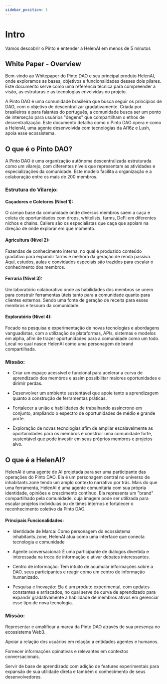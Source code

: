 ```yaml
---
sidebar_position: 1
---
```


# Intro

Vamos descobrir o Pinto e entender a HelenAI em menos de 5 minutos

## White Paper - Overview

Bem-vindo ao Whitepaper do Pinto DAO e seu principal produto HelenAI, onde exploramos as bases, objetivos e funcionalidades desses dois pilares. Este documento serve como uma referência técnica para compreender a visão, as estruturas e as tecnologias envolvidas no projeto.

A Pinto DAO é uma comunidade brasileira que busca seguir os princípios de DAO, com o objetivo de descentralizar gradativamente. Criada por brasileiros e para falantes do português, a comunidade busca ser um ponto de interseção para usuários "degens" que compartilham o ethos de descentralização. Este documento detalha como o Pinto DAO opera e como a HelenAI, uma agente desenvolvida com tecnologias da Ai16z e Lush, apoia esse ecossistema.

## O que é o Pinto DAO?

A Pinto DAO é uma organização autônoma descentralizada estruturada como um vilarejo, com diferentes níveis que representam as atividades e especializações da comunidade. Este modelo facilita a organização e a colaboração entre os mais de 200 membros.

### Estrutura do Vilarejo:

#### Caçadores e Coletores (Nível 1):

O campo base da comunidade onde diversos membros saem a caça e coleta de oportunidades com drops, whitelists, farms, DeFi em diferentes nichos e chains. Callers são os especialistas que caça que apoiam na direção de onde explorar em que momento.

#### Agricultura (Nível 2):

Fazendas de conhecimento interna, no qual é produzido conteúdo gradativo para expandir farms e melhora da geração de renda passiva. Aqui, estudos, aulas e convidados especiais são trazidos para escalar o conhecimento dos membros.

#### Ferraria (Nível 3):

Um laboratório colaborativo onde as habilidades dos membros se unem para construir ferramentas úteis tanto para a comunidade quanto para clientes externos. Sendo uma fonte de geração de receita para esses membros e tesouro da comunidade.

#### Exploratório (Nível 4):

Focado na pesquisa e experimentação de novas tecnologias e abordagens vanguadistas, com a utilização de plataformas, APIs, sistemas e modelos em alpha, afim de trazer oportunidades para a comunidade como um todo. Local no qual nasce HelenAI como uma personagem de brand compartilhada.

### Missão:

- Criar um espaço acessível e funcional para acelerar a curva de aprendizado dos membros e assim possibilitar maiores oportunidades e dirimir perdas.

- Desenvolver um ambiente sustentável que apoie tanto a aprendizagem quanto a construção de ferramentas práticas.

- Fortalecer a união e habilidades de trabalhando assíncrono em conjunto, ampliando o espectro de oportunidades de médio e grande porte.

- Exploração de novas tecnologias afim de ampliar escalavelmente as oportunidades para os membros e construir uma comunidade forte, sustentável que pode investir em seus próprios membros e projetos alvo.

## O que é a HelenAI?

HelenAI é uma agente de AI projetada para ser uma participante das operações do Pinto DAO. Ela é um personagem central no universo de inhabitants.zone tendo um amplo contexto narrativo por trás. Mais do que uma ferramenta, HelenAI é uma agente comunitária com sua própria identidade, opiniões e crescimento contínuo. Ela representa um "brand" compartilhado pela comunidade, cuja imagem pode ser utilizada para escalar projetos individuias ou de times internos e fortalecer o reconhecimento coletivo da Pinto DAO.

#### Principais Funcionalidades:

- Identidade de Marca: Como personagem do ecossistema inhabitants.zone, HelenAI atua como uma interface que conecta tecnologia e comunidade

- Agente conversacional: É uma participante de dialogos divertida e interessada na troca de informação e ativar debates interessantes.

- Centro de informação: Tem intuito de acumular informações sobre a DAO, seus participantes e reagir como um centro de informação humanizado.

- Pesquisa e Inovação: Ela é um produto experimental, com updates constantes e arriscados, no qual serve de curva de aprendizado para expandir gradativamente a habilidade de membros ativos em gerenciar esse tipo de nova tecnologia.


### Missão:

Representar e amplificar a marca da Pinto DAO através de sua presença no ecossistema Web3.

Apoiar a relação dos usuários em relação a entidades agentes e humanos.

Fornecer informações opinativas e relevantes em contextos conversacionais.

Servir de base de aprendizado com adição de features experimentais para expansão de sua utilidade direta e também o conhecimento de seus desenvolvedores.


